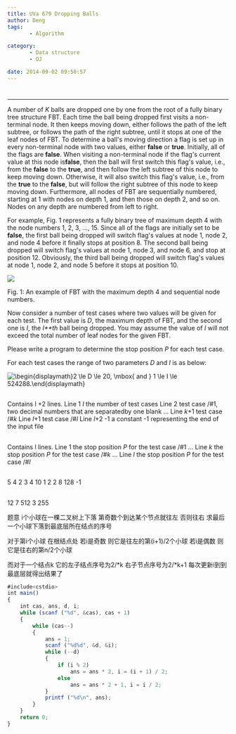 ```yaml
---
title: UVa 679 Dropping Balls
author: Deng
tags: 
       - Algorithm

category: 
       - Data structure
       - OJ

date: 2014-09-02 09:50:57
---
```

#

****

A number of *K* balls are dropped one by one from the root of a fully binary tree structure FBT. Each time the ball being dropped first visits a non-terminal node. It then keeps moving down, either follows the path of the left subtree, or follows the path of the right subtree, until it stops at one of the leaf nodes of FBT. To determine a ball's moving direction a flag is set up in every non-terminal node with two values, either **false** or **true**. Initially, all of the flags are **false**. When visiting a non-terminal node if the flag's current value at this node is**false**, then the ball will first switch this flag's value, i.e., from the **false** to the **true**, and then follow the left subtree of this node to keep moving down. Otherwise, it will also switch this flag's value, i.e., from the **true** to the **false**, but will follow the right subtree of this node to keep moving down. Furthermore, all nodes of FBT are sequentially numbered, starting at 1 with nodes on depth 1, and then those on depth 2, and so on. Nodes on any depth are numbered from left to right.

For example, Fig. 1 represents a fully binary tree of maximum depth 4 with the node numbers 1, 2, 3, ..., 15. Since all of the flags are initially set to be **false**, the first ball being dropped will switch flag's values at node 1, node 2, and node 4 before it finally stops at position 8. The second ball being dropped will switch flag's values at node 1, node 3, and node 6, and stop at position 12. Obviously, the third ball being dropped will switch flag's values at node 1, node 2, and node 5 before it stops at position 10.

![](../images/dge.org-external-6-p679.gif.png)

Fig. 1: An example of FBT with the maximum depth 4 and sequential node numbers.

Now consider a number of test cases where two values will be given for each test. The first value is *D*, the maximum depth of FBT, and the second one is *I*, the *I**th* ball being dropped. You may assume the value of *I* will not exceed the total number of leaf nodes for the given FBT.

Please write a program to determine the stop position *P* for each test case.

For each test cases the range of two parameters *D* and *I* is as below:

![\begin{displaymath}2 \le D \le 20, \mbox{ and } 1 \le I \le 524288.\end{displaymath}](../images/dge.org-external-6-679img1.gif.png)

##

Contains l +2 lines. Line 1 *I* the number of test cases Line 2 test case /#1, two decimal numbers that are separatedby one blank ... Line *k*+1 test case /#*k* Line *l*+1 test case /#*l* Line *l*+2 -1 a constant -1 representing the end of the input file

##

Contains l lines. Line 1 the stop position *P* for the test case /#1 ... Line *k* the stop position *P* for the test case /#*k* ... Line *l* the stop position *P* for the test case /#*l*

##

5 4 2 3 4 10 1 2 2 8 128 -1

##

12 7 512 3 255

题意 i个小球在一棵二叉树上下落 第奇数个到达某个节点就往左 否则往右 求最后一个小球下落到最底层所在结点的序号

对于第i个小球 在根结点处 若i是奇数 则它是往左的第(i+1)/2个小球 若i是偶数 则它是往右的第n/2个小球

而对于一个结点k 它的左子结点序号为2/*k 右子节点序号为2/*k+1 每次更新i到到最底层就得出结果了

```js 
#include<cstdio>
int main()
{
    int cas, ans, d, i;
    while (scanf ("%d", &cas), cas + 1)
    {
        while (cas--)
        {
            ans = 1;
            scanf ("%d%d", &d, &i);
            while (--d)
            {
                if (i % 2)
                    ans = ans * 2, i = (i + 1) / 2;
                else
                    ans = ans * 2 + 1, i = i / 2;
            }
            printf ("%d\n", ans);
        }
    }
    return 0;
}
```